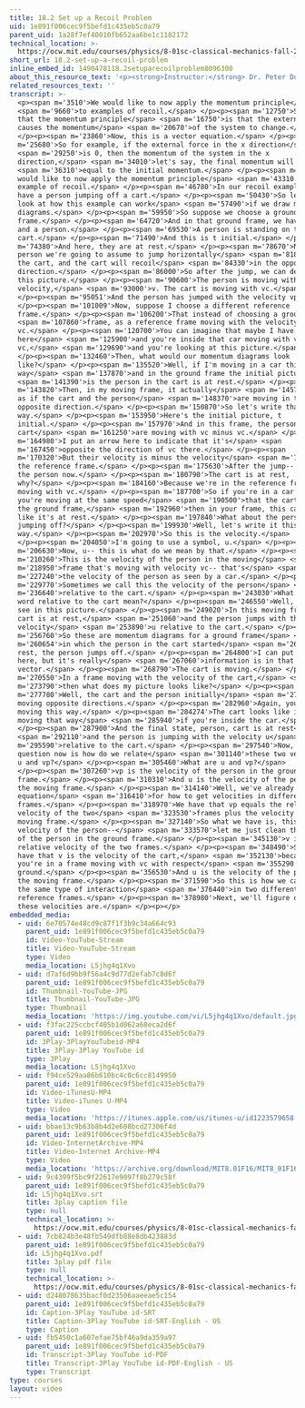 ```yaml
---
title: 18.2 Set up a Recoil Problem
uid: 1e891f006cec9f5befd1c435eb5c0a79
parent_uid: 1a28f7ef40010fb652aa6be1c1182172
technical_location: >-
  https://ocw.mit.edu/courses/physics/8-01sc-classical-mechanics-fall-2016/week-6-continuous-mass-transfer/18.2-set-up-a-recoil-problem/18.2-set-up-a-recoil-problem
short_url: 18.2-set-up-a-recoil-problem
inline_embed_id: 1490478118.2setuparecoilproblem8096300
about_this_resource_text: '<p><strong>Instructor:</strong> Dr. Peter Dourmashkin</p>'
related_resources_text: ''
transcript: >-
  <p><span m='3510'>We would like to now apply the momentum principle</span>
  <span m='9660'>to examples of recoil.</span> </p><p><span m='12750'>So recall
  that the momentum principle</span> <span m='16750'>is that the external force
  causes the momentum</span> <span m='20670'>of the system to change.</span>
  </p><p><span m='23860'>Now, this is a vector equation.</span> </p><p><span
  m='25680'>So for example, if the external force in the x direction</span>
  <span m='29250'>is 0, then the momentum of the system in the x
  direction,</span> <span m='34010'>let's say, the final momentum will be</span>
  <span m='36310'>equal to the initial momentum.</span> </p><p><span m='40780'>I
  would like to now apply the momentum principle</span> <span m='43310'>to an
  example of recoil.</span> </p><p><span m='46780'>In our recoil example, we
  have a person jumping off a cart.</span> </p><p><span m='50430'>So let's just
  look at how this example can work</span> <span m='57490'>if we draw momentum
  diagrams.</span> </p><p><span m='59950'>So suppose we choose a ground
  frame.</span> </p><p><span m='64720'>And in that ground frame, we have a cart
  and a person.</span> </p><p><span m='69530'>A person is standing on the
  cart.</span> </p><p><span m='71490'>And this is t initial.</span> </p><p><span
  m='74380'>And here, they are at rest.</span> </p><p><span m='78670'>Now, the
  person we're going to assume to jump horizontally</span> <span m='81860'>off
  the cart, and the cart will recoil</span> <span m='84330'>in the opposite
  direction.</span> </p><p><span m='86000'>So after the jump, we can describe
  this picture.</span> </p><p><span m='90600'>The person is moving with the
  velocity,</span> <span m='93000'>v. The cart is moving with vc.</span>
  </p><p><span m='95051'>And the person has jumped with the velocity vp.</span>
  </p><p><span m='101009'>Now, suppose I choose a different reference
  frame.</span> </p><p><span m='106200'>That instead of choosing a ground</span>
  <span m='107860'>frame, as a reference frame moving with the velocity
  vc.</span> </p><p><span m='120700'>You can imagine that maybe I have a car
  here</span> <span m='125900'>and you're inside that car moving with velocity
  vc,</span> <span m='129690'>and you're looking at this picture.</span>
  </p><p><span m='132460'>Then, what would our momentum diagrams look
  like?</span> </p><p><span m='135520'>Well, if I'm moving in a car this
  way</span> <span m='137870'>and in the ground frame the initial picture</span>
  <span m='141390'>is the person in the cart is at rest.</span> </p><p><span
  m='143820'>Then, in my moving frame, it actually</span> <span m='145740'>looks
  as if the cart and the person</span> <span m='148370'>are moving in the
  opposite direction.</span> </p><p><span m='150870'>So let's write that this
  way.</span> </p><p><span m='153950'>Here's the initial picture, t
  initial.</span> </p><p><span m='157970'>And in this frame, the person and the
  cart</span> <span m='161250'>are moving with vc minus vc.</span> </p><p><span
  m='164980'>I put an arrow here to indicate that it's</span> <span
  m='167450'>opposite the direction of vc there.</span> </p><p><span
  m='170320'>But their velocity is minus the velocity</span> <span m='174079'>of
  the reference frame.</span> </p><p><span m='175630'>After the jump-- so here's
  the person now.</span> </p><p><span m='180790'>The cart is at rest,
  why?</span> </p><p><span m='184160'>Because we're in the reference frame
  moving with vc.</span> </p><p><span m='187700'>So if you're in a car and
  you're moving at the same speed</span> <span m='190500'>that the cart has with
  the ground frame,</span> <span m='192960'>then in your frame, this cart looks
  like it's at rest.</span> </p><p><span m='197840'>What about the person
  jumping off?</span> </p><p><span m='199930'>Well, let's write it this
  way.</span> </p><p><span m='202970'>So this is the velocity.</span>
  </p><p><span m='204050'>I'm going to use a symbol, u.</span> </p><p><span
  m='206630'>Now, u-- this is what do we mean by that.</span> </p><p><span
  m='210260'>This is the velocity of the person in the moving</span> <span
  m='218950'>frame that's moving with velocity vc-- that's</span> <span
  m='227240'>the velocity of the person as seen by a car.</span> </p><p><span
  m='229770'>Sometimes we call this the velocity of the person</span> <span
  m='236640'>relative to the cart.</span> </p><p><span m='243030'>What does that
  word relative to the cart mean?</span> </p><p><span m='246550'>Well, you can
  see in this picture.</span> </p><p><span m='249020'>In this moving frame, the
  cart is at rest,</span> <span m='251060'>and the person jumps with the speed u
  velocity</span> <span m='253890'>u relative to the cart.</span> </p><p><span
  m='256760'>So these are momentum diagrams for a ground frame</span> <span
  m='260654'>in which the person in the cart started</span> <span m='262280'>at
  rest, the person jumps off.</span> </p><p><span m='264800'>I can put an arrow
  here, but it's really</span> <span m='267060'>information is in that
  vector.</span> </p><p><span m='268790'>The cart is moving.</span> </p><p><span
  m='270550'>In a frame moving with the velocity of the cart,</span> <span
  m='273790'>then what does my picture looks like?</span> </p><p><span
  m='277780'>Well, the cart and the person initially</span> <span m='279550'>are
  moving opposite directions.</span> </p><p><span m='282960'>Again, you're
  moving this way.</span> </p><p><span m='284274'>The cart looks like it's
  moving that way</span> <span m='285940'>if you're inside the car.</span>
  </p><p><span m='287900'>And the final state, person, cart is at rest</span>
  <span m='292110'>and the person is jumping with the velocity u</span> <span
  m='295590'>relative to the cart.</span> </p><p><span m='297540'>Now, our
  question now is how do we relate</span> <span m='301140'>these two velocities,
  u and vp?</span> </p><p><span m='305460'>What are u and vp?</span>
  </p><p><span m='307260'>vp is the velocity of the person in the ground
  frame.</span> </p><p><span m='310310'>And u is the velocity of the person in
  the moving frame.</span> </p><p><span m='314140'>Well, we've already seen our
  equation</span> <span m='316410'>for how to get velocities in different
  frames.</span> </p><p><span m='318970'>We have that vp equals the relative
  velocity of the two</span> <span m='323530'>frames plus the velocity in the
  moving frame.</span> </p><p><span m='327140'>So what we have is, this is the
  velocity of the person--</span> <span m='333570'>let me just clean that up--
  of the person in the ground frame.</span> </p><p><span m='345130'>v is the
  relative velocity of the two frames.</span> </p><p><span m='348490'>So here we
  have that v is the velocity of the cart,</span> <span m='352130'>because
  you're in a frame moving with vc with respect</span> <span m='355290'>to the
  ground.</span> </p><p><span m='356530'>And u is the velocity of the person in
  the moving frame.</span> </p><p><span m='371590'>So this is how we can show
  the same type of interaction</span> <span m='376440'>in two different
  reference frames.</span> </p><p><span m='378980'>Next, we'll figure out what
  these velocities are.</span> </p><p></p>
embedded_media:
  - uid: 6e70574e48cd9c87f1f3b9c34a664c93
    parent_uid: 1e891f006cec9f5befd1c435eb5c0a79
    id: Video-YouTube-Stream
    title: Video-YouTube-Stream
    type: Video
    media_location: L5jhg4q1Xvo
  - uid: d7af6d9bb9f56a4c9d77d2efab7c8d6f
    parent_uid: 1e891f006cec9f5befd1c435eb5c0a79
    id: Thumbnail-YouTube-JPG
    title: Thumbnail-YouTube-JPG
    type: Thumbnail
    media_location: 'https://img.youtube.com/vi/L5jhg4q1Xvo/default.jpg'
  - uid: f3fac225ccbcf405b1d062a68eca2d6f
    parent_uid: 1e891f006cec9f5befd1c435eb5c0a79
    id: 3Play-3PlayYouTubeid-MP4
    title: 3Play-3Play YouTube id
    type: 3Play
    media_location: L5jhg4q1Xvo
  - uid: f94ce529aa86b610bc4c0c6cc8149950
    parent_uid: 1e891f006cec9f5befd1c435eb5c0a79
    id: Video-iTunesU-MP4
    title: Video-iTunes U-MP4
    type: Video
    media_location: 'https://itunes.apple.com/us/itunes-u/id1223579658'
  - uid: bbae13c9b63b8b4d2e608bcd27306f4d
    parent_uid: 1e891f006cec9f5befd1c435eb5c0a79
    id: Video-InternetArchive-MP4
    title: Video-Internet Archive-MP4
    type: Video
    media_location: 'https://archive.org/download/MIT8.01F16/MIT8_01F16_L18v02_360p.mp4'
  - uid: 9c4399f5bc9f22617e9097f8b279c58f
    parent_uid: 1e891f006cec9f5befd1c435eb5c0a79
    id: L5jhg4q1Xvo.srt
    title: 3play caption file
    type: null
    technical_location: >-
      https://ocw.mit.edu/courses/physics/8-01sc-classical-mechanics-fall-2016/week-6-continuous-mass-transfer/18.2-set-up-a-recoil-problem/18.2-set-up-a-recoil-problem/L5jhg4q1Xvo.srt
  - uid: 7cb824b3e48fb549dfb88e8db423883d
    parent_uid: 1e891f006cec9f5befd1c435eb5c0a79
    id: L5jhg4q1Xvo.pdf
    title: 3play pdf file
    type: null
    technical_location: >-
      https://ocw.mit.edu/courses/physics/8-01sc-classical-mechanics-fall-2016/week-6-continuous-mass-transfer/18.2-set-up-a-recoil-problem/18.2-set-up-a-recoil-problem/L5jhg4q1Xvo.pdf
  - uid: d248078635bacf0d23506aaeeae5c154
    parent_uid: 1e891f006cec9f5befd1c435eb5c0a79
    id: Caption-3Play YouTube id-SRT
    title: Caption-3Play YouTube id-SRT-English - US
    type: Caption
  - uid: fb5450c1a607efae75bf46a9da359a97
    parent_uid: 1e891f006cec9f5befd1c435eb5c0a79
    id: Transcript-3Play YouTube id-PDF
    title: Transcript-3Play YouTube id-PDF-English - US
    type: Transcript
type: courses
layout: video
---
```


